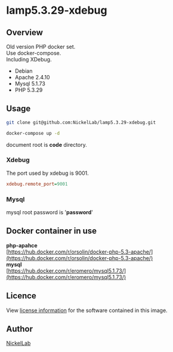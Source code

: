 # lamp5.3.29-xdebug

## Overview

Old version PHP docker set.  
Use docker-compose.  
Including XDebug.

- Debian
- Apache 2.4.10
- Mysql 5.1.73
- PHP 5.3.29

## Usage

```bash
git clone git@github.com:NickelLab/lamp5.3.29-xdebug.git
```
```bash
docker-compose up -d
```
document root is **code** directory.

### Xdebug

The port used by xdebug is 9001.
```ini
xdebug.remote_port=9001
```

### Mysql
mysql root password is '**password**'


## Docker container in use

**php-apahce**  
[https://hub.docker.com/r/orsolin/docker-php-5.3-apache/](https://hub.docker.com/r/orsolin/docker-php-5.3-apache/)  
**mysql**  
[https://hub.docker.com/r/eromero/mysql5.1.73/](https://hub.docker.com/r/eromero/mysql5.1.73/)

## Licence

View [license information](http://php.net/license/) for the software contained in this image.

## Author

[NickelLab](https://github.com/NickelLab)